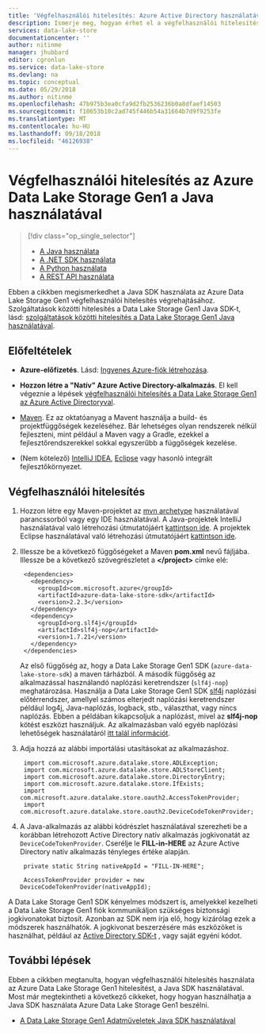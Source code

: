 ```yaml
---
title: 'Végfelhasználói hitelesítés: Azure Active Directory használatával az Azure Data Lake Storage Gen1 Java |} A Microsoft Docs'
description: Ismerje meg, hogyan érhet el a végfelhasználói hitelesítés az Azure Data Lake Storage Gen1 a Java használatával Azure Active Directory használatával
services: data-lake-store
documentationcenter: ''
author: nitinme
manager: jhubbard
editor: cgronlun
ms.service: data-lake-store
ms.devlang: na
ms.topic: conceptual
ms.date: 05/29/2018
ms.author: nitinme
ms.openlocfilehash: 47b975b3ea0cfa9d2fb2536236b0a8dfaef14503
ms.sourcegitcommit: f10653b10c2ad745f446b54a31664b7d9f9253fe
ms.translationtype: MT
ms.contentlocale: hu-HU
ms.lasthandoff: 09/18/2018
ms.locfileid: "46126938"
---
```

# <a name="end-user-authentication-with-azure-data-lake-storage-gen1-using-java"></a>Végfelhasználói hitelesítés az Azure Data Lake Storage Gen1 a Java használatával
> [!div class="op_single_selector"]
> * [A Java használata](data-lake-store-end-user-authenticate-java-sdk.md)
> * [A .NET SDK használata](data-lake-store-end-user-authenticate-net-sdk.md)
> * [A Python használata](data-lake-store-end-user-authenticate-python.md)
> * [A REST API használata](data-lake-store-end-user-authenticate-rest-api.md)
> 
>   

Ebben a cikkben megismerkedhet a Java SDK használata az Azure Data Lake Storage Gen1 végfelhasználói hitelesítés végrehajtásához. Szolgáltatások közötti hitelesítés a Data Lake Storage Gen1 Java SDK-t, lásd: [szolgáltatások közötti hitelesítés a Data Lake Storage Gen1 Java használatával](data-lake-store-service-to-service-authenticate-java.md).

## <a name="prerequisites"></a>Előfeltételek
* **Azure-előfizetés**. Lásd: [Ingyenes Azure-fiók létrehozása](https://azure.microsoft.com/pricing/free-trial/).

* **Hozzon létre a "Natív" Azure Active Directory-alkalmazás**. El kell végeznie a lépések [végfelhasználói hitelesítés a Data Lake Storage Gen1 az Azure Active Directoryval](data-lake-store-end-user-authenticate-using-active-directory.md).

* [Maven](https://maven.apache.org/install.html). Ez az oktatóanyag a Mavent használja a build- és projektfüggőségek kezeléséhez. Bár lehetséges olyan rendszerek nélkül fejleszteni, mint például a Maven vagy a Gradle, ezekkel a fejlesztőrendszerekkel sokkal egyszerűbb a függőségek kezelése.

* (Nem kötelező) [IntelliJ IDEA](https://www.jetbrains.com/idea/download/), [Eclipse](https://www.eclipse.org/downloads/) vagy hasonló integrált fejlesztőkörnyezet.

## <a name="end-user-authentication"></a>Végfelhasználói hitelesítés
1. Hozzon létre egy Maven-projektet az [mvn archetype](https://maven.apache.org/guides/getting-started/maven-in-five-minutes.html) használatával parancssorból vagy egy IDE használatával. A Java-projektek IntelliJ használatával való létrehozási útmutatójáért [kattintson ide](https://www.jetbrains.com/help/idea/2016.1/creating-and-running-your-first-java-application.html). A projektek Eclipse használatával való létrehozási útmutatójáért [kattintson ide](http://help.eclipse.org/mars/index.jsp?topic=%2Forg.eclipse.jdt.doc.user%2FgettingStarted%2Fqs-3.htm).

2. Illessze be a következő függőségeket a Maven **pom.xml** nevű fájljába. Illessze be a következő szövegrészletet a **\</project>** címke elé:
   
        <dependencies>
          <dependency>
            <groupId>com.microsoft.azure</groupId>
            <artifactId>azure-data-lake-store-sdk</artifactId>
            <version>2.2.3</version>
          </dependency>
          <dependency>
            <groupId>org.slf4j</groupId>
            <artifactId>slf4j-nop</artifactId>
            <version>1.7.21</version>
          </dependency>
        </dependencies>
   
    Az első függőség az, hogy a Data Lake Storage Gen1 SDK (`azure-data-lake-store-sdk`) a maven tárházból. A második függőség az alkalmazással használandó naplózási keretrendszer (`slf4j-nop`) meghatározása. Használja a Data Lake Storage Gen1 SDK [slf4j](http://www.slf4j.org/) naplózási előtérrendszer, amellyel számos elterjedt naplózási keretrendszer például log4j, Java-naplózás, logback, stb., választhat, vagy nincs naplózás. Ebben a példában kikapcsoljuk a naplózást, mivel az **slf4j-nop** kötést eszközt használjuk. Az alkalmazásban való egyéb naplózási lehetőségek használatáról [itt talál információt](http://www.slf4j.org/manual.html#projectDep).

3. Adja hozzá az alábbi importálási utasításokat az alkalmazáshoz.

        import com.microsoft.azure.datalake.store.ADLException;
        import com.microsoft.azure.datalake.store.ADLStoreClient;
        import com.microsoft.azure.datalake.store.DirectoryEntry;
        import com.microsoft.azure.datalake.store.IfExists;
        import com.microsoft.azure.datalake.store.oauth2.AccessTokenProvider;
        import com.microsoft.azure.datalake.store.oauth2.DeviceCodeTokenProvider;

4. A Java-alkalmazás az alábbi kódrészlet használatával szerezheti be a korábban létrehozott Active Directory natív alkalmazás jogkivonatát az `DeviceCodeTokenProvider`. Cserélje le **FILL-in-HERE** az Azure Active Directory natív alkalmazás tényleges értéke alapján.

        private static String nativeAppId = "FILL-IN-HERE";
            
        AccessTokenProvider provider = new DeviceCodeTokenProvider(nativeAppId);   

A Data Lake Storage Gen1 SDK kényelmes módszert is, amelyekkel kezelheti a Data Lake Storage Gen1 fiók kommunikáljon szükséges biztonsági jogkivonatokat biztosít. Azonban az SDK nem írja elő, hogy kizárólag ezek a módszerek használhatók. A jogkivonat beszerzésére más eszközöket is használhat, például az [Active Directory SDK-t](https://github.com/AzureAD/azure-activedirectory-library-for-java) , vagy saját egyéni kódot.

## <a name="next-steps"></a>További lépések
Ebben a cikkben megtanulta, hogyan végfelhasználói hitelesítés használata az Azure Data Lake Storage Gen1 hitelesítést, a Java SDK használatával. Most már megtekintheti a következő cikkeket, hogy hogyan használhatja a Java SDK használata Azure Data Lake Storage Gen1 beszélni.

* [A Data Lake Storage Gen1 Adatműveletek Java SDK használatával](data-lake-store-get-started-java-sdk.md)


